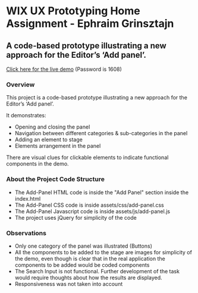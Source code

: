 # WIX UX Prototyping Home Assignment - Ephraim Grinsztajn
## A code-based prototype illustrating a new approach for the Editor’s ‘Add panel’.

[Click here for the live demo](https://ephraimgrin.com/wix-home-task)
(Password is 1608)

### Overview
This project is a code-based prototype illustrating a new approach for the Editor’s ‘Add panel’. 

It demonstrates:
- Opening and closing the panel
- Navigation between different categories & sub-categories in the panel
- Adding an element to stage
- Elements arrangement in the panel

There are visual clues for clickable elements to indicate functional components in the demo.

### About the Project Code Structure
- The Add-Panel HTML code is  inside the "Add Panel" section inside the index.html
- The Add-Panel CSS code is inside assets/css/add-panel.css
- The Add-Panel Javascript code is inside assets/js/add-panel.js
- The project uses jQuery for simplicity of the code

### Observations
- Only one category of the panel was illustrated (Buttons)
- All the components to be added to the stage are images for simplicity of the demo, even though is clear that in the real application the components to be added would be coded components
- The Search Input is not functional. Further development of the task would require thoughts about how the results are displayed.
- Responsiveness was not taken into account